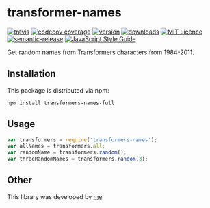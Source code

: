 # transformer-names
[![travis](https://img.shields.io/travis/kirev/transformers-names.svg?maxAge=2592000)](https://travis-ci.org/kirev/transformers-names://travis-ci.org/kirev/transformers-names/)
[![codecov coverage](https://img.shields.io/codecov/c/github/kirev/transformers-names.svg?style=flat-square)](https://codecov.io/gh/kirev/transformers-names)
[![version](https://img.shields.io/npm/v/transformers-names-full.svg?maxAge=2592000)](http://npm.im/transformers-names-full)
[![downloads](https://img.shields.io/npm/dm/transformers-names-full.svg?maxAge=2592000)](https://npm-stat.com/charts.html?package=transformers-names-full&from=2016-07-01)
[![MIT Licence](https://img.shields.io/npm/l/transformers-names-full.svg?maxAge=2592000)](http://opensource.org/licenses/MIT)
[![semantic-release](https://img.shields.io/badge/%20%20%F0%9F%93%A6%F0%9F%9A%80-semantic--release-e10079.svg?style=flat-square)](https://github.com/semantic-release/semantic-release)
[![JavaScript Style Guide](https://img.shields.io/badge/code%20style-standard-brightgreen.svg)](http://standardjs.com/)

Get random names from Transformers characters from 1984-2011.

## Installation

This package is distributed via npm:

```
npm install transformers-names-full
```
## Usage

```javascript
var transformers = require('transformers-names');
var allNames = transformers.all;
var randomName = transformers.random();
var threeRandomNames = transformers.random(3);
```
## Other
This library was developed by [me](https://twitter.com/kirev)
